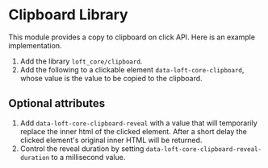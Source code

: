 # Clipboard Library

This module provides a copy to clipboard on click API.  Here is an example implementation.

1. Add the library `loft_core/clipboard`.
1. Add the following to a clickable element `data-loft-core-clipboard`, whose value is the value to be copied to the clipboard.

## Optional attributes

1. Add `data-loft-core-clipboard-reveal` with a value that will temporarily replace the inner html of the clicked element.  After a short delay the clicked element's original inner HTML will be returned.
1. Control the reveal duration by setting `data-loft-core-clipboard-reveal-duration` to a millisecond value.
